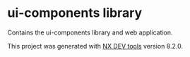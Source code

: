 # ui-components library

Contains the ui-components library and web application.

This project was generated with [NX DEV tools](https://github.com/nrwl/nx) version 8.2.0.
